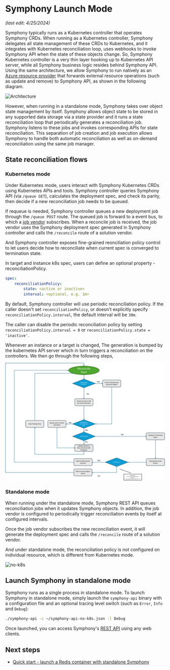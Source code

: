# Symphony Launch Mode

_(last edit: 4/25/2024)_

Symphony typically runs as a Kubernetes controller that operates Symphony CRDs. When running as a Kubernetes controller, Symphony delegates all state management of these CRDs to Kubernetes, and it integrates with Kubernetes reconciliation loop, uses webhooks to invoke Symphony API when the state of these objects change. So, Symphony Kubernetes controller is a very thin layer hooking up to Kubernetes API server, while all Symphony business logic resides behind Symphony API. Using the same architecture, we allow Symphony to run natively as an [Azure resource provider](https://learn.microsoft.com/azure/azure-resource-manager/management/resource-providers-and-types) that forwards external resource operations (such as update and remove) to Symphony API, as shown in the following diagram.

![Architecture](../images/architecture.png)

However, when running in a standalone mode, Symphony takes over object state management by itself. Symphony allows object state to be stored in any supported data storage via a state provider and it runs a state reconciliation loop that periodically generates a reconciliation job. Symphony listens to these jobs and invokes corresponding APIs for state reconciliation. This separation of job creation and job execution allows Symphony to handle both automatic reconciliation as well as on-demand reconciliation using the same job manager.

## State reconciliation flows

### Kubernetes mode

Under Kubernetes mode, users interact with Symphony Kubernetes CRDs using Kubernetes APIs and tools. Symphony controller queries Symphony API (via `/queue GET`), calculates the deployment spec, and check its parity, then decide if a new reconciliation job needs to be queued. 

If requeue is needed, Symphony controller queues a new deployment job through the `/queue POST` route. The queued job is forward to a event bus, to which a [job vendor](../vendors/job.md) subscribes. When a reconcile job is received, the job vendor uses the Symphony deployment spec generated in Symphony controller and calls the `/reconcile` route of a solution vendor.

And Symphony controller exposes fine-grained reonciliation policy control to let users decide how to reconciliate when current spec is converged to termination state. 

In target and instance k8s spec, users can define an optional property - reconciliationPolicy.

```yaml
spec:
    reconciliationPolicy:
        state: <active or inactive>
        interval: <optional, e.g. 1m>
```

By default, Symphony controller will use periodic reconciliation policy. If the caller doesn't set `reconciliationPolicy`, or doesn't explicitly specify `reconciliationPolicy.interval`, the default interval will be `30m`. 

The caller can disable the periodic reconciliation policy by setting `reconciliationPolicy.interval = 0` or `reconciliationPolicy.state = 'inactive'`.

Whenever an instance or a target is changed, The generation is bumped by the kubernetes API server which in turn triggers a reconciliation on the controllers. We then go through the following steps,

![img](../images/k8s-reconciler.png)

### Standalone mode

When running under the standalone mode, Symphony REST API queues reconciliation jobs when it updates Symphony objects. In addition, the job vendor is configured to periodically trigger reconciliation events by itself at configured intervals.

Once the job vendor subscribes the new reconciliation event, it will generate the deployment spec and calls the `/reconcile` route of a solution vendor.

And under standalone mode, the reconciliation policy is not configured on individual resource, which is different from Kubernetes mode.

![no-k8s](../images/no-k8s.png)

## Launch Symphony in standalone mode

Symphony runs as a single process in standalone mode. To launch Symphony in standalone mode, simply launch the `symphony-api` binary with a configuration file and an optional tracing level switch (such as `Error`, `Info` and `Debug`):

```bash
./symphony-api -c ~/symphony-api-no-k8s.json -l Debug
```

Once launched, you can access Symphony's [REST API](../api/_overview.md) using any web clients.

## Next steps

* [Quick start - launch a Redis container with standalone Symphony](../get-started/deploy_redis_no_k8s.md)